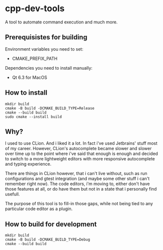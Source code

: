 # cpp-dev-tools
A tool to automate command execution and much more.

## Prerequisistes for building
Environment variables you need to set:
- CMAKE_PREFIX_PATH

Dependencies you need to install manually:
- Qt 6.3 for MacOS

## How to install
```
mkdir build
cmake -B build -DCMAKE_BUILD_TYPE=Release
cmake --build build
sudo cmake --install build
```

## Why?
I used to use CLion. And i liked it a lot. In fact i've used Jetbrains' stuff most of my career.
However, CLion's autocomplete became slower and slower over time up to the point where i've said that enough is enough and decided to switch to a more lightweight editors with more responsive autocomplete and typing experience.

There are things in CLion however, that i can't live without, such as run configurations and gtest integration (and maybe some other stuff i can't remember right now). The code editors, i'm moving to, either don't have those features at all, or do have them but not in a state that i personally find usefull.

The purpose of this tool is to fill-in those gaps, while not being tied to any particular code editor as a plugin.

## How to build for development
```
mkdir build
cmake -B build -DCMAKE_BUILD_TYPE=Debug
cmake --build build
```
